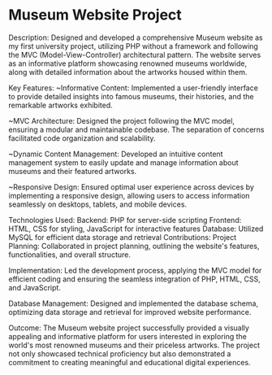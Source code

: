 # Museum Website Project
Description:
Designed and developed a comprehensive Museum website as my first university project, utilizing PHP without a framework and following the MVC (Model-View-Controller) architectural pattern. The website serves as an informative platform showcasing renowned museums worldwide, along with detailed information about the artworks housed within them.

Key Features:
~Informative Content: Implemented a user-friendly interface to provide detailed insights into famous museums, their histories, and the remarkable artworks exhibited.

~MVC Architecture: Designed the project following the MVC model, ensuring a modular and maintainable codebase. The separation of concerns facilitated code organization and scalability.

~Dynamic Content Management: Developed an intuitive content management system to easily update and manage information about museums and their featured artworks.

~Responsive Design: Ensured optimal user experience across devices by implementing a responsive design, allowing users to access information seamlessly on desktops, tablets, and mobile devices.

Technologies Used:
Backend: PHP for server-side scripting
Frontend: HTML, CSS for styling, JavaScript for interactive features
Database: Utilized MySQL for efficient data storage and retrieval
Contributions:
Project Planning: Collaborated in project planning, outlining the website's features, functionalities, and overall structure.

Implementation: Led the development process, applying the MVC model for efficient coding and ensuring the seamless integration of PHP, HTML, CSS, and JavaScript.

Database Management: Designed and implemented the database schema, optimizing data storage and retrieval for improved website performance.

Outcome:
The Museum website project successfully provided a visually appealing and informative platform for users interested in exploring the world's most renowned museums and their priceless artworks. The project not only showcased technical proficiency but also demonstrated a commitment to creating meaningful and educational digital experiences.
